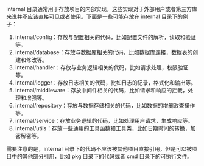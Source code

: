 internal 目录通常用于存放项目的内部实现，这些实现对于外部用户或者第三方库来说并不应该直接可见或者使用。下面是一些可能存放在 internal 目录下的例子：

1. internal/config：存放与配置相关的代码，比如配置文件的解析，读取和验证等。
2. internal/database：存放与数据库相关的代码，比如数据库连接，数据表的创建和修改等。
3. internal/handler：存放与业务逻辑相关的代码，比如请求处理，权限验证等。
4. internal/logger：存放日志相关的代码，比如日志的记录，格式化和输出等。
5. internal/middleware：存放中间件相关的代码，比如请求和响应的拦截，处理和增强等。
6. internal/repository：存放与数据存储相关的代码，比如数据的增删改查操作等。
7. internal/service：存放业务逻辑的代码，比如处理用户请求，生成响应等。
8. internal/utils：存放一些通用的工具函数和工具类，比如日期时间的转换，加密解密等。


需要注意的是，internal 目录下的代码不应该被其他项目直接引用，但是可以被项目中的其他部分引用，比如 pkg 目录下的代码或者 cmd 目录下的可执行文件。